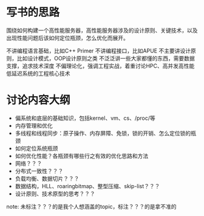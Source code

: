 # 写书的思路
围绕如何构建一个高性能服务器，高性能服务器涉及的设计原则、关键技术，以及出现性能问题后该如何定位瓶颈，怎么优化而展开。

不讲编程语言基础，比如C++ Primer
不讲编程接口，比如APUE
不主要讲设计原则，比如设计模式，OOP设计原则之类
不泛泛讲一些大家都懂的东西，需要数据支撑，追求技术深度
不偏理论化，强调工程实战，着重讨论HPC、高并发高性能低延迟系统的工程核心技术

# 讨论内容大纲
- 偏系统和底层的基础知识，包括kernel、vm、cs、/proc/等
- 内存管理和优化
- 多线程和线程同步：原子操作、内存屏障、免锁，锁的开销、怎么定位锁的瓶颈
- 如何定位系统瓶颈
- 如何优化性能？各瓶颈有哪些行之有效的优化思路和方法
- 网络？？？
- 分布式一致性？？？
- 负载均衡、数据切片？？？
- 数据结构，HLL、roaringbitmap、整型压缩、skip-list？？？
- 设计原则、技术原型的思考？？？

note: 未标注？？？的是我个人想涵盖的topic，标注？？？的是拿不准的
